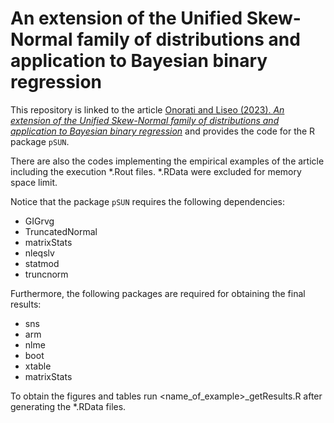 # An extension of the Unified Skew-Normal family of distributions and application to Bayesian binary regression

This repository is linked to the article [Onorati and Liseo (2023). *An extension of the Unified Skew-Normal family of distributions and application to Bayesian binary regression*](https://arxiv.org/abs/2209.03474) and provides the code for the R package `pSUN`.

There are also the codes implementing the empirical examples of the article including the execution \*.Rout files. \*.RData were excluded for memory space limit.

Notice that the package `pSUN` requires the following dependencies:

* GIGrvg
* TruncatedNormal
* matrixStats
* nleqslv
* statmod
* truncnorm

Furthermore, the following packages are required for obtaining the final results:

* sns
* arm
* nlme
* boot
* xtable
* matrixStats

To obtain the figures and tables run <name_of_example>_getResults.R after generating the \*.RData files.
